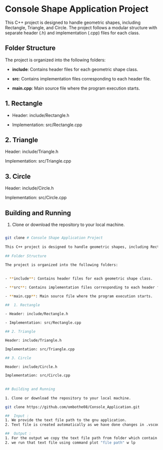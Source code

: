 # Console Shape Application Project
 
This C++ project is designed to handle geometric shapes, including Rectangle, Triangle, and Circle. The project follows a modular structure with separate header (.h) and implementation (.cpp) files for each class.
 
## Folder Structure
 
The project is organized into the following folders:
 
 
- **include**: Contains header files for each geometric shape class.

- **src**: Contains implementation files corresponding to each header file.

- **main.cpp**: Main source file where the program execution starts.
 
##  1. Rectangle

- Header: include/Rectangle.h

- Implementation: src/Rectangle.cpp

## 2. Triangle

Header: include/Triangle.h

Implementation: src/Triangle.cpp

## 3. Circle

Header: include/Circle.h

Implementation: src/Circle.cpp
 
 
## Building and Running
 
1. Clone or download the repository to your local machine.
 
```bash

git clone # Console Shape Application Project
 
This C++ project is designed to handle geometric shapes, including Rectangle, Triangle, and Circle. The project follows a modular structure with separate header (.h) and implementation (.cpp) files for each class.
 
## Folder Structure
 
The project is organized into the following folders:
 
 
- **include**: Contains header files for each geometric shape class.

- **src**: Contains implementation files corresponding to each header file.

- **main.cpp**: Main source file where the program execution starts.
 
##  1. Rectangle

- Header: include/Rectangle.h

- Implementation: src/Rectangle.cpp

## 2. Triangle

Header: include/Triangle.h

Implementation: src/Triangle.cpp

## 3. Circle

Header: include/Circle.h

Implementation: src/Circle.cpp
 
 
## Building and Running
 
1. Clone or download the repository to your local machine.

git clone https://github.com/ombothe08/Console_Application.git

##  Input :
1. We provide the text file path to the gnu application.
2. Text file is created automatically as we have done changes in .vscode/tasks.json as set the text file creation.

##  Output :
1. For the output we copy the text file path from folder which contain coordinates.
2. we run that text file using command plot "file path" w lp
